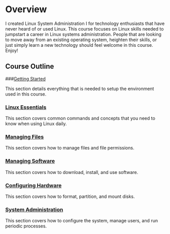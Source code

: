 # Overview

I created Linux System Administration I for technology enthusiasts that have never heard of or used Linux. This course focuses on Linux skills needed to jumpstart a career in Linux systems administration. People that are looking to move away from an existing operating system, heighten their skills, or just simply learn a new technology should feel welcome in this course. Enjoy!

## Course Outline

###[Getting Started](getting-started)

This section details everything that is needed to setup the environment used in this course.

### [Linux Essentials](linux-essentials)

This section covers common commands and concepts that you need to know when using Linux daily.

### [Managing Files](managing-files)

This section covers how to manage files and file permissions.

### [Managing Software](managing-software)

This section covers how to download, install, and use software.

### [Configuring Hardware](configuring-hardware)

This section covers how to format, partition, and mount disks.

### [System Administration](system-administration)

This section covers how to configure the system, manage users, and run periodic processes.
